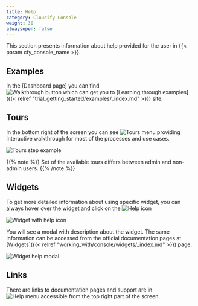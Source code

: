 ```yaml
---
title: Help
category: Cloudify Console
weight: 30
alwaysopen: false
---
```


This section presents information about help provided for the user in {{< param cfy_console_name >}}.


## Examples

In the [Dashboard page] you can find  
![Walkthrough button]( /images/ui/getting-started/walkthrough-button.png ) 
which can get you to [Learning through examples]({{< relref "trial_getting_started/examples/_index.md" >}}) site.


## Tours

In the bottom right of the screen you can see 
![Tours menu]( /images/ui/getting-started/tours-menu.png )
providing interactive walkthrough for most of the processes and use cases.

![Tours step example]( /images/ui/getting-started/tours-step-example.png )

{{% note %}}
Set of the available tours differs between admin and non-admin users.
{{% /note %}}


## Widgets

To get more detailed information about using specific widget, you can always hover over the widget and click on the ![Help icon]( /images/ui/icons/help-icon.png )

![Widget with help icon]( /images/ui/getting-started/widget-with-help-icon.png )

You will see a modal with description about the widget. The same information can be accessed from the official documentation pages at [Widgets]({{< relref "working_with/console/widgets/_index.md" >}})  page.

![Widget help modal]( /images/ui/getting-started/widget-help-modal.png )


## Links

There are links to documentation pages and support are in  
![Help menu]( /images/ui/getting-started/help-menu.png )
accessible from the top right part of the screen.

